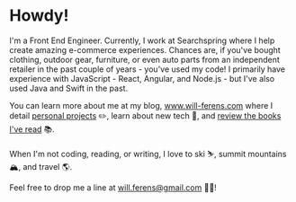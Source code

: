 # Howdy!

I'm a Front End Engineer. Currently, I work at Searchspring where I help create amazing e-commerce experiences. Chances are, if you've bought clothing, outdoor gear, furniture, or even auto parts from an independent retailer in the past couple of years - you've used my code! I primarily have experience with JavaScript - React, Angular, and Node.js - but I've also used Java and Swift in the past.

You can learn more about me at my blog, www.will-ferens.com where I detail [personal projects](https://www.will-ferens.com/blog/creating-my-book-log) ✏️, learn about new tech 👾, and [review the books I've read](https://www.will-ferens.com/books) 📚.

When I'm not coding, reading, or writing, I love to ski ⛷, summit mountains 🏔, and travel 🌎.

Feel free to drop me a line at will.ferens@gmail.com ✌🏽!
